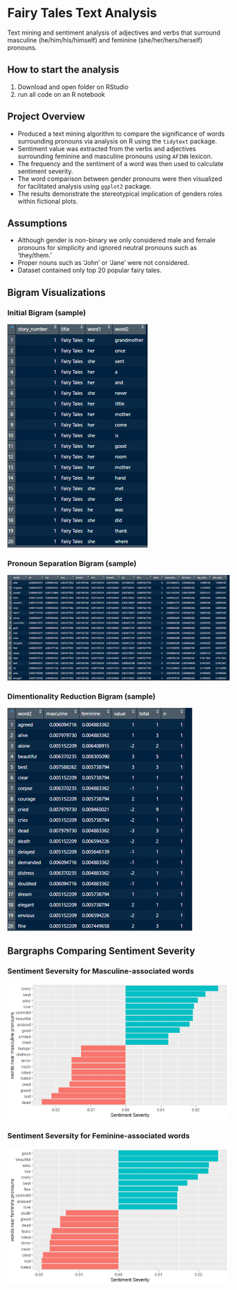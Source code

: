 # Fairy Tales Text Analysis
Text mining and sentiment analysis of adjectives and verbs that surround masculine (he/him/his/himself) and feminine (she/her/hers/herself) pronouns.

## How to start the analysis
1. Download and open folder on RStudio
2. run all code on an R notebook

## Project Overview
- Produced a text mining algorithm to compare the significance of words surrounding pronouns via analysis on R using the `tidytext` package. 
- Sentiment value was extracted from the verbs and adjectives surrounding feminine and masculine pronouns using `AFINN` lexicon. 
- The frequency and the sentiment of a word was then used to calculate sentiment severity.
- The word comparison between gender pronouns were then visualized for facilitated analysis using `ggplot2` package.
- The results demonstrate the stereotypical implication of genders roles within fictional plots. 

## Assumptions
- Although gender is non-binary we only considered male and female pronouns for
simplicity and ignored neutral pronouns such as ‘they/them.’
- Proper nouns such as ‘John’ or ‘Jane’ were not considered.
- Dataset contained only top 20 popular fairy tales.


## Bigram Visualizations

### Initial Bigram (sample)
![alt_text](https://github.com/lylybell12/FairyTalesAnalysis/blob/main/visualizations/InitialBigram.PNG)

### Pronoun Separation Bigram (sample)
![alt_text](https://github.com/lylybell12/FairyTalesAnalysis/blob/main/visualizations/IntermediateBigram.PNG)

### Dimentionality Reduction Bigram (sample)
![alt_text](https://github.com/lylybell12/FairyTalesAnalysis/blob/main/visualizations/ReductionBigram.PNG)

## Bargraphs Comparing Sentiment Severity

### Sentiment Seversity for Masculine-associated words
![alt_text](https://github.com/lylybell12/FairyTalesAnalysis/blob/main/visualizations/SSM.png)

### Sentiment Seversity for Feminine-associated words
![alt_text](https://github.com/lylybell12/FairyTalesAnalysis/blob/main/visualizations/SSF.png)
